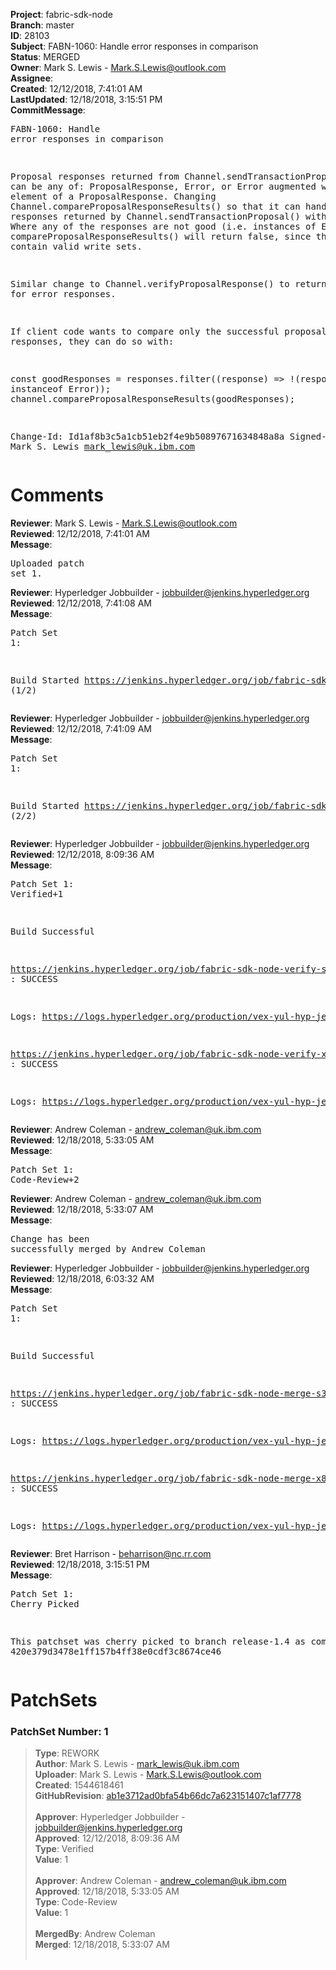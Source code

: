 <strong>Project</strong>: fabric-sdk-node<br><strong>Branch</strong>: master<br><strong>ID</strong>: 28103<br><strong>Subject</strong>: FABN-1060: Handle error responses in comparison<br><strong>Status</strong>: MERGED<br><strong>Owner</strong>: Mark S. Lewis - Mark.S.Lewis@outlook.com<br><strong>Assignee</strong>:<br><strong>Created</strong>: 12/12/2018, 7:41:01 AM<br><strong>LastUpdated</strong>: 12/18/2018, 3:15:51 PM<br><strong>CommitMessage</strong>:<br><pre>FABN-1060: Handle error responses in comparison

Proposal responses returned from Channel.sendTransactionProposal()
can be any of: ProposalResponse, Error, or Error augmented with
response element of a ProposalResponse. Changing
Channel.compareProposalResponseResults() so that it can handle any
responses returned by Channel.sendTransactionProposal() without
error. Where any of the responses are not good (i.e. instances of
Error), compareProposalResponseResults() will return false, since
they don't contain valid write sets.

Similar change to Channel.verifyProposalResponse() to return false
for error responses.

If client code wants to compare only the successful proposal
responses, they can do so with:

const goodResponses = responses.filter((response) => !(response instanceof Error));
channel.compareProposalResponseResults(goodResponses);

Change-Id: Id1af8b3c5a1cb51eb2f4e9b50897671634848a8a
Signed-off-by: Mark S. Lewis <mark_lewis@uk.ibm.com>
</pre><h1>Comments</h1><strong>Reviewer</strong>: Mark S. Lewis - Mark.S.Lewis@outlook.com<br><strong>Reviewed</strong>: 12/12/2018, 7:41:01 AM<br><strong>Message</strong>: <pre>Uploaded patch set 1.</pre><strong>Reviewer</strong>: Hyperledger Jobbuilder - jobbuilder@jenkins.hyperledger.org<br><strong>Reviewed</strong>: 12/12/2018, 7:41:08 AM<br><strong>Message</strong>: <pre>Patch Set 1:

Build Started https://jenkins.hyperledger.org/job/fabric-sdk-node-verify-x86_64/1722/ (1/2)</pre><strong>Reviewer</strong>: Hyperledger Jobbuilder - jobbuilder@jenkins.hyperledger.org<br><strong>Reviewed</strong>: 12/12/2018, 7:41:09 AM<br><strong>Message</strong>: <pre>Patch Set 1:

Build Started https://jenkins.hyperledger.org/job/fabric-sdk-node-verify-s390x/344/ (2/2)</pre><strong>Reviewer</strong>: Hyperledger Jobbuilder - jobbuilder@jenkins.hyperledger.org<br><strong>Reviewed</strong>: 12/12/2018, 8:09:36 AM<br><strong>Message</strong>: <pre>Patch Set 1: Verified+1

Build Successful 

https://jenkins.hyperledger.org/job/fabric-sdk-node-verify-s390x/344/ : SUCCESS

Logs: https://logs.hyperledger.org/production/vex-yul-hyp-jenkins-3/fabric-sdk-node-verify-s390x/344

https://jenkins.hyperledger.org/job/fabric-sdk-node-verify-x86_64/1722/ : SUCCESS

Logs: https://logs.hyperledger.org/production/vex-yul-hyp-jenkins-3/fabric-sdk-node-verify-x86_64/1722</pre><strong>Reviewer</strong>: Andrew Coleman - andrew_coleman@uk.ibm.com<br><strong>Reviewed</strong>: 12/18/2018, 5:33:05 AM<br><strong>Message</strong>: <pre>Patch Set 1: Code-Review+2</pre><strong>Reviewer</strong>: Andrew Coleman - andrew_coleman@uk.ibm.com<br><strong>Reviewed</strong>: 12/18/2018, 5:33:07 AM<br><strong>Message</strong>: <pre>Change has been successfully merged by Andrew Coleman</pre><strong>Reviewer</strong>: Hyperledger Jobbuilder - jobbuilder@jenkins.hyperledger.org<br><strong>Reviewed</strong>: 12/18/2018, 6:03:32 AM<br><strong>Message</strong>: <pre>Patch Set 1:

Build Successful 

https://jenkins.hyperledger.org/job/fabric-sdk-node-merge-s390x/132/ : SUCCESS

Logs: https://logs.hyperledger.org/production/vex-yul-hyp-jenkins-3/fabric-sdk-node-merge-s390x/132

https://jenkins.hyperledger.org/job/fabric-sdk-node-merge-x86_64/152/ : SUCCESS

Logs: https://logs.hyperledger.org/production/vex-yul-hyp-jenkins-3/fabric-sdk-node-merge-x86_64/152</pre><strong>Reviewer</strong>: Bret Harrison - beharrison@nc.rr.com<br><strong>Reviewed</strong>: 12/18/2018, 3:15:51 PM<br><strong>Message</strong>: <pre>Patch Set 1: Cherry Picked

This patchset was cherry picked to branch release-1.4 as commit 420e379d3478e1ff157b4ff38e0cdf3c8674ce46</pre><h1>PatchSets</h1><h3>PatchSet Number: 1</h3><blockquote><strong>Type</strong>: REWORK<br><strong>Author</strong>: Mark S. Lewis - mark_lewis@uk.ibm.com<br><strong>Uploader</strong>: Mark S. Lewis - Mark.S.Lewis@outlook.com<br><strong>Created</strong>: 1544618461<br><strong>GitHubRevision</strong>: [ab1e3712ad0bfa54b66dc7a623151407c1af7778](https://github.com/hyperledger/fabric-sdk-node/commit/ab1e3712ad0bfa54b66dc7a623151407c1af7778)<br><br><strong>Approver</strong>: Hyperledger Jobbuilder - jobbuilder@jenkins.hyperledger.org<br><strong>Approved</strong>: 12/12/2018, 8:09:36 AM<br><strong>Type</strong>: Verified<br><strong>Value</strong>: 1<br><br><strong>Approver</strong>: Andrew Coleman - andrew_coleman@uk.ibm.com<br><strong>Approved</strong>: 12/18/2018, 5:33:05 AM<br><strong>Type</strong>: Code-Review<br><strong>Value</strong>: 1<br><br><strong>MergedBy</strong>: Andrew Coleman<br><strong>Merged</strong>: 12/18/2018, 5:33:07 AM<br><br></blockquote>